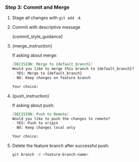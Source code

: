 ### Step 3: Commit and Merge

1. Stage all changes with `git add -A`
2. Commit with descriptive message
   
   {commit_style_guidance}
   
3. {merge_instruction}

   If asking about merge:
   ```markdown
   [DECISION: Merge to {default_branch}]
   Would you like to merge this branch to {default_branch}?
   - YES: Merge to {default_branch}
   - NO: Keep changes on feature branch

   Your choice:
   ```

4. {push_instruction}

   If asking about push:
   ```markdown
   [DECISION: Push to Remote]
   Would you like to push the changes to remote?
   - YES: Push to origin
   - NO: Keep changes local only

   Your choice:
   ```

5. Delete the feature branch after successful push:
   ```bash
   git branch -d <feature-branch-name>
   ```